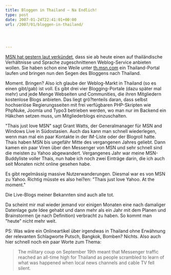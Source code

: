 ```yaml
---
title: Bloggen in Thailand – Na Endlich!
type: post
date: 2007-01-24T22:41:01+00:00
url: /2007/01/bloggen-in-thailand/




---
```

[<span class="caps">MSN</span> hat gestern laut verkündet][1], dass sie ab heute einen auf thailändische Verhältnisse und Sprache zugeschnittenen Weblog-Service anbieten wollen. Sie haben schon eine Weile unter [th.msn.com][2] ein Thailand-Portal laufen und bringen nun den Segen des Bloggens nach Thailand.

Moment. Bringen? Also ich glaube der Weblog-Markt in Thailand (so es einen gibt/gab) ist voll. Es gibt drei vier Blogging-Portale (dazu später mal mehr) und jede Menge Webseiten und Communities, die ihren Mitgliedern kostenlose Blogs anbieten. Das liegt grö?tenteils daran, dass selbst hochseriöse Regierungsseiten mit frei verfügbaren <span class="caps">PHP</span>-Skripten wie PhpNuke, Joomla und Typo3 betrieben werden, wo man nur im Backend ein Häkchen setzen muss, um Mitgliederblogs einzuschalten.

"Thais just love <span class="caps">MSN</span>" sagt Grant Watts, der Generalmanager für <span class="caps">MSN</span> and Windows Live in Südostasien. Auch das kann man schnell wiederlegen, wenn man mal ein paar Kontakte in der IM-Liste oder der Blogroll hatte. Thais haben <span class="caps">MSN</span> bis ungefähr Mitte des vergangenen Jahres geliebt. Dann kamen ein paar Viren über den Messenger von <span class="caps">MSN</span> und sehr schnell sind die meisten zu Yahoo abgewandert. Vergangenes Jahr war meine <span class="caps">MSN</span>-Buddyliste voller Thais, nun habe ich noch zwei Einträge darin, die ich auch seit Monaten nicht online gesehen habe.

Es gibt regelmässig massive Nutzerwanderungen. Diesmal war es von <span class="caps">MSN</span> zu Yahoo. Richtig müsste es also hei?en: "Thais just love Yahoo. At the moment."

Die Live-Blogs meiner Bekannten sind auch alle tot.

Da scheint mir mal wieder jemand vor einigen Monaten eine nach damaliger Datenlage gute Idee gehabt und dann mehr als ein Jahr mit dem Planen und Brainstormen (je nach Definition) verbracht zu haben. So kommt man "heute" nicht mehr weit.

PS: Was wäre ein Onlineartikel über irgendwas in Thailand ohne Erwähnung der relevanten Schlagworte Putsch, Bangkok, Bomben? Nichts. Also auch hier schnell noch ein paar Worte zum Thema:

> The military coup on September 19th meant that Messenger traffic reached an all-time high for Thailand as people scrambled to learn of what was happened when local news channels and cable TV fell silent.

 [1]: http://www.asiamedia.ucla.edu/article-southeastasia.asp?parentid=61951
 [2]: http://th.msn.com/
